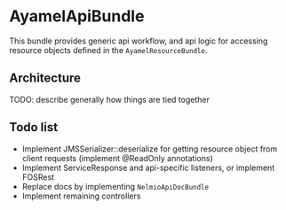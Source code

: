 # AyamelApiBundle #

This bundle provides generic api workflow, and api logic for accessing resource objects defined in the `AyamelResourceBundle`.

## Architecture ##

TODO: describe generally how things are tied together
	
## Todo list ##

* Implement JMSSerializer::deserialize for getting resource object from client requests (implement @ReadOnly annotations)
* Implement ServiceResponse and api-specific listeners, or implement FOSRest
* Replace docs by implementing `NelmioApiDocBundle`
* Implement remaining controllers